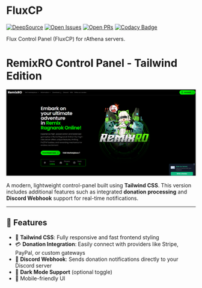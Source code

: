 FluxCP
======
[![DeepSource](https://app.deepsource.com/gh/rathena/FluxCP.svg/?label=active+issues&show_trend=true&token=nhkIfid6qRIZxl2INWaaV4Qb)](https://app.deepsource.com/gh/rathena/FluxCP/?ref=repository-badge)
[![Open Issues](https://img.shields.io/github/issues/rathena/FluxCP.svg?logo=github&logoWidth=18&color=yellow)](https://lgtm.com/projects/g/rathena/FluxCP/alerts/)
[![Open PRs](https://img.shields.io/github/issues-pr/rathena/FluxCP.svg?logo=github&logoWidth=18&color=blue)](https://lgtm.com/projects/g/rathena/FluxCP/alerts/)
[![Codacy Badge](https://app.codacy.com/project/badge/Grade/4d1c0a43c0864764b3d3dc5ed2d93192)](https://www.codacy.com/gh/rathena/FluxCP/dashboard?utm_source=github.com&amp;utm_medium=referral&amp;utm_content=rathena/FluxCP&amp;utm_campaign=Badge_Grade)

Flux Control Panel (FluxCP) for rAthena servers.

# RemixRO Control Panel - Tailwind Edition

![Banner](./github.png)

A modern, lightweight control-panel built using **Tailwind CSS**. This version includes additional features such as integrated **donation processing** and **Discord Webhook** support for real-time notifications.

---

## 🚀 Features

- 🔹 **Tailwind CSS**: Fully responsive and fast frontend styling
- 💳 **Donation Integration**: Easily connect with providers like Stripe, PayPal, or custom gateways
- 📡 **Discord Webhook**: Sends donation notifications directly to your Discord server
- 🌙 **Dark Mode Support** (optional toggle)
- 📱 Mobile-friendly UI
